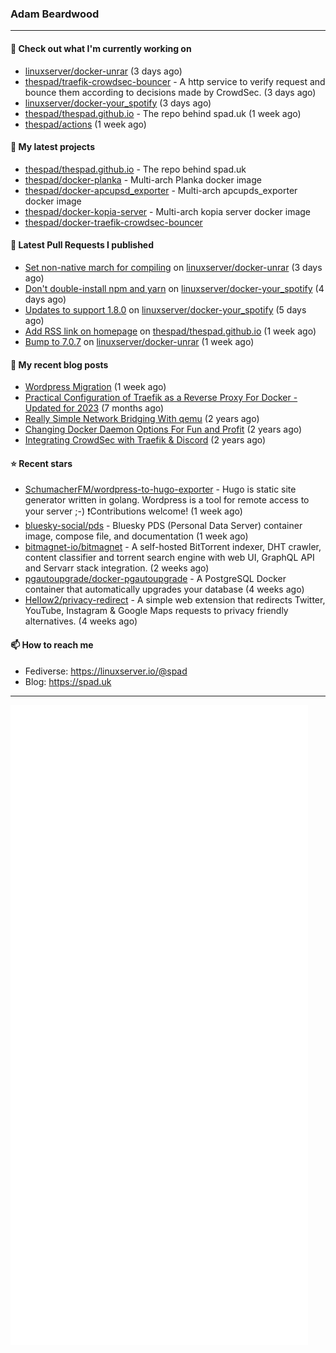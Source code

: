 ### Adam Beardwood
---
#### 👷 Check out what I'm currently working on

- [linuxserver/docker-unrar](https://github.com/linuxserver/docker-unrar) (3 days ago)
- [thespad/traefik-crowdsec-bouncer](https://github.com/thespad/traefik-crowdsec-bouncer) - A http service to verify request and bounce them according to decisions made by CrowdSec. (3 days ago)
- [linuxserver/docker-your_spotify](https://github.com/linuxserver/docker-your_spotify) (3 days ago)
- [thespad/thespad.github.io](https://github.com/thespad/thespad.github.io) - The repo behind spad.uk (1 week ago)
- [thespad/actions](https://github.com/thespad/actions) (1 week ago)

#### 🌱 My latest projects

- [thespad/thespad.github.io](https://github.com/thespad/thespad.github.io) - The repo behind spad.uk
- [thespad/docker-planka](https://github.com/thespad/docker-planka) - Multi-arch Planka docker image
- [thespad/docker-apcupsd_exporter](https://github.com/thespad/docker-apcupsd_exporter) - Multi-arch apcupds_exporter docker image
- [thespad/docker-kopia-server](https://github.com/thespad/docker-kopia-server) - Multi-arch kopia server docker image 
- [thespad/docker-traefik-crowdsec-bouncer](https://github.com/thespad/docker-traefik-crowdsec-bouncer)

#### 🔨 Latest Pull Requests I published

- [Set non-native march for compiling](https://github.com/linuxserver/docker-unrar/pull/5) on [linuxserver/docker-unrar](https://github.com/linuxserver/docker-unrar) (3 days ago)
- [Don&#39;t double-install npm and yarn](https://github.com/linuxserver/docker-your_spotify/pull/10) on [linuxserver/docker-your_spotify](https://github.com/linuxserver/docker-your_spotify) (4 days ago)
- [Updates to support 1.8.0](https://github.com/linuxserver/docker-your_spotify/pull/9) on [linuxserver/docker-your_spotify](https://github.com/linuxserver/docker-your_spotify) (5 days ago)
- [Add RSS link on homepage](https://github.com/thespad/thespad.github.io/pull/9) on [thespad/thespad.github.io](https://github.com/thespad/thespad.github.io) (1 week ago)
- [Bump to 7.0.7](https://github.com/linuxserver/docker-unrar/pull/3) on [linuxserver/docker-unrar](https://github.com/linuxserver/docker-unrar) (1 week ago)

#### 📜 My recent blog posts

- [Wordpress Migration](https://www.spad.uk/posts/wordpress-migration/) (1 week ago)
- [Practical Configuration of Traefik as a Reverse Proxy For Docker - Updated for 2023](https://www.spad.uk/posts/practical-configuration-of-traefik-as-a-reverse-proxy-for-docker-updated-for-2023/) (7 months ago)
- [Really Simple Network Bridging With qemu](https://www.spad.uk/posts/really-simple-network-bridging-with-qemu/) (2 years ago)
- [Changing Docker Daemon Options For Fun and Profit](https://www.spad.uk/posts/changing-docker-daemon-options-for-fun-and-profit/) (2 years ago)
- [Integrating CrowdSec with Traefik &amp; Discord](https://www.spad.uk/posts/integrating-crowdsec-with-traefik-discord/) (2 years ago)

#### ⭐ Recent stars

- [SchumacherFM/wordpress-to-hugo-exporter](https://github.com/SchumacherFM/wordpress-to-hugo-exporter) - Hugo is static site generator written in golang. Wordpress is a tool for remote access to your server ;-) ❗️Contributions welcome! (1 week ago)
- [bluesky-social/pds](https://github.com/bluesky-social/pds) - Bluesky PDS (Personal Data Server) container image, compose file, and documentation (1 week ago)
- [bitmagnet-io/bitmagnet](https://github.com/bitmagnet-io/bitmagnet) - A self-hosted BitTorrent indexer, DHT crawler, content classifier and torrent search engine with web UI, GraphQL API and Servarr stack integration. (2 weeks ago)
- [pgautoupgrade/docker-pgautoupgrade](https://github.com/pgautoupgrade/docker-pgautoupgrade) - A PostgreSQL Docker container that automatically upgrades your database (4 weeks ago)
- [HeIIow2/privacy-redirect](https://github.com/HeIIow2/privacy-redirect) - A simple web extension that redirects Twitter, YouTube, Instagram &amp; Google Maps requests to privacy friendly alternatives. (4 weeks ago)

#### 📫 How to reach me
- Fediverse: https://linuxserver.io/@spad
- Blog: https://spad.uk
---
<img src="https://raw.githubusercontent.com/thespad/thespad/main/github-metrics.svg">
